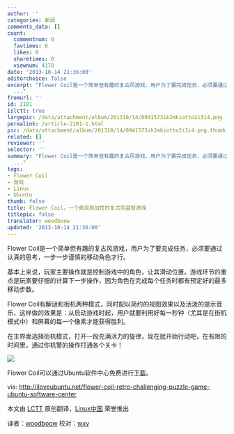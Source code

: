 ```yaml
---
author: ''
categories: 新闻
comments_data: []
count:
  commentnum: 0
  favtimes: 0
  likes: 0
  sharetimes: 0
  viewnum: 4170
date: '2013-10-14 21:36:00'
editorchoice: false
excerpt: "Flower Coil是一个简单但有趣的复古风游戏，用户为了要完成任务，必须要通过认真的思考，一步一步谨慎的移动角色才行。\r\n基本上来说，玩家主要操作就是控制游戏中的角色，让其滑动位置。游戏环节的重点是玩家要仔细的
  ..."
fromurl: ''
id: 2101
islctt: true
largepic: /data/attachment/album/201310/14/0941573ik2mkiotto2i3i4.png
permalink: /article-2101-1.html
pic: /data/attachment/album/201310/14/0941573ik2mkiotto2i3i4.png.thumb.jpg
related: []
reviewer: ''
selector: ''
summary: "Flower Coil是一个简单但有趣的复古风游戏，用户为了要完成任务，必须要通过认真的思考，一步一步谨慎的移动角色才行。\r\n基本上来说，玩家主要操作就是控制游戏中的角色，让其滑动位置。游戏环节的重点是玩家要仔细的
  ..."
tags:
- Flower Coil
- 游戏
- Linux
- Ubuntu
thumb: false
title: Flower Coil，一个颇具挑战性的复古风益智游戏
titlepic: false
translator: woodboow
updated: '2013-10-14 21:36:00'
---
```


Flower Coil是一个简单但有趣的复古风游戏，用户为了要完成任务，必须要通过认真的思考，一步一步谨慎的移动角色才行。


基本上来说，玩家主要操作就是控制游戏中的角色，让其滑动位置。游戏环节的重点是玩家要仔细的计算下一步操作，因为角色在完成每个任务时都有预定好的最多移动步数。


Flower Coil有解谜和街机两种模式，同时配以简约的视图效果以及活泼的提示音乐，这样做的效果是：从启动游戏时起，用户就要利用好每一秒钟（尤其是在街机模式中）和屏幕的每一个像素才能获得胜利。


在主界面选择街机模式，打开一段充满活力的旋律，现在就开始行动吧，在有限的时间里，通过你机警的操作打通各个关卡！


 ![](/data/attachment/album/201310/14/0941573ik2mkiotto2i3i4.png)


Flower Coil可以通过Ubuntu软件中心免费进行[下载](apt://flower-coil)。


via: <http://iloveubuntu.net/flower-coil-retro-challenging-puzzle-game-ubuntu-software-center>


本文由 [LCTT](https://github.com/LCTT/TranslateProject) 原创翻译，[Linux中国](http://linux.cn/) 荣誉推出


译者：[woodboow](https://github.com/woodboow) 校对：[wxy](https://github.com/wxy)